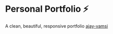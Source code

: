 # Personal Portfolio ⚡️ 
 A clean, beautiful, responsive portfolio [ajay-vamsi](https://ajay-vamsi.netlify.app) 
